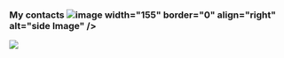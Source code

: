 ### My contacts ![image](https://github.com/KatyaUzbekova/katya_uzbekova/assets/31628809/64e8bef0-dbd7-4a6f-8542-319f99d9715d) width="155" border="0" align="right" alt="side Image" /> &nbsp;  

<a href="https://t.me/gavrilov032">
  <img src="https://img.shields.io/badge/-Telegram-1A4730?style=flat-square&logo=Telegram&logoColor=white" />
</a>
